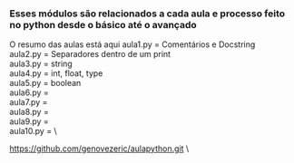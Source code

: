 ### Esses módulos são relacionados a cada aula e processo feito no python desde o básico até o avançado

O resumo das aulas está aqui
    aula1.py = Comentários e Docstring \
    aula2.py = Separadores dentro de um print \
    aula3.py = string \
    aula4.py = int, float, type \
    aula5.py = boolean \
    aula6.py = \
    aula7.py = \
    aula8.py = \
    aula9.py = \
    aula10.py = \ 

https://github.com/genovezeric/aulapython.git \